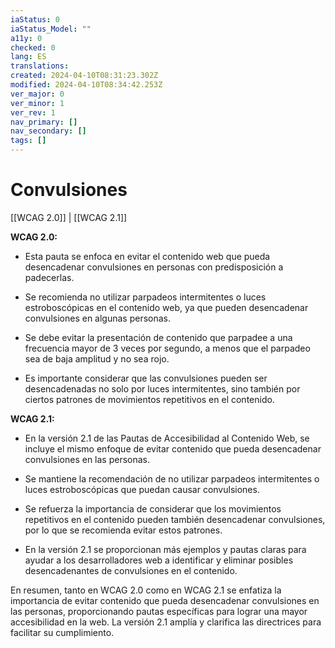 ```yaml
---
iaStatus: 0
iaStatus_Model: ""
a11y: 0
checked: 0
lang: ES
translations: 
created: 2024-04-10T08:31:23.302Z
modified: 2024-04-10T08:34:42.253Z
ver_major: 0
ver_minor: 1
ver_rev: 1
nav_primary: []
nav_secondary: []
tags: []
---
```

# Convulsiones

[[WCAG 2.0]] | [[WCAG 2.1]]

**WCAG 2.0:**

- Esta pauta se enfoca en evitar el contenido web que pueda desencadenar convulsiones en personas con predisposición a padecerlas.
  
- Se recomienda no utilizar parpadeos intermitentes o luces estroboscópicas en el contenido web, ya que pueden desencadenar convulsiones en algunas personas.

- Se debe evitar la presentación de contenido que parpadee a una frecuencia mayor de 3 veces por segundo, a menos que el parpadeo sea de baja amplitud y no sea rojo.

- Es importante considerar que las convulsiones pueden ser desencadenadas no solo por luces intermitentes, sino también por ciertos patrones de movimientos repetitivos en el contenido.

**WCAG 2.1:**

- En la versión 2.1 de las Pautas de Accesibilidad al Contenido Web, se incluye el mismo enfoque de evitar contenido que pueda desencadenar convulsiones en las personas.

- Se mantiene la recomendación de no utilizar parpadeos intermitentes o luces estroboscópicas que puedan causar convulsiones.

- Se refuerza la importancia de considerar que los movimientos repetitivos en el contenido pueden también desencadenar convulsiones, por lo que se recomienda evitar estos patrones.

- En la versión 2.1 se proporcionan más ejemplos y pautas claras para ayudar a los desarrolladores web a identificar y eliminar posibles desencadenantes de convulsiones en el contenido.

En resumen, tanto en WCAG 2.0 como en WCAG 2.1 se enfatiza la importancia de evitar contenido que pueda desencadenar convulsiones en las personas, proporcionando pautas específicas para lograr una mayor accesibilidad en la web. La versión 2.1 amplía y clarifica las directrices para facilitar su cumplimiento.

